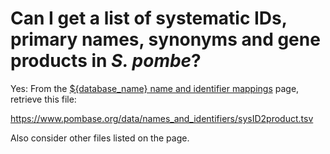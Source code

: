# Can I get a list of systematic IDs, primary names, synonyms and gene products in *S. pombe*?
<!-- pombase_categories: Genome statistics and lists -->

Yes: From the [${database_name} name and identifier mappings](/downloads/names-and-identifiers) 
page, retrieve this file:

https://www.pombase.org/data/names_and_identifiers/sysID2product.tsv

Also consider other files listed on the page.

